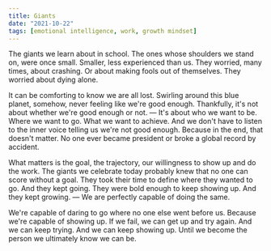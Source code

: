 ```yaml
---
title: Giants
date: "2021-10-22"
tags: [emotional intelligence, work, growth mindset]
---
```


The giants we learn about in school. The ones whose shoulders we stand on, were once small. Smaller, less experienced than us. They worried, many times, about crashing. Or about making fools out of themselves. They worried about dying alone.

It can be comforting to know we are all lost. Swirling around this blue planet, somehow, never feeling like we're good enough. Thankfully, it's not about whether we're good enough or not. — It's about who we want to be. Where we want to go. What we want to achieve. And we don't have to listen to the inner voice telling us we're not good enough. Because in the end, that doesn't matter. No one ever became president or broke a global record by accident.

What matters is the goal, the trajectory, our willingness to show up and do the work. The giants we celebrate today probably knew that no one can score without a goal. They took their time to define where they wanted to go. And they kept going. They were bold enough to keep showing up. And they kept growing. — We are perfectly capable of doing the same.

We're capable of daring to go where no one else went before us. Because we're capable of showing up. If we fail, we can get up and try again. And we can keep trying. And we can keep showing up. Until we become the person we ultimately know we can be.

